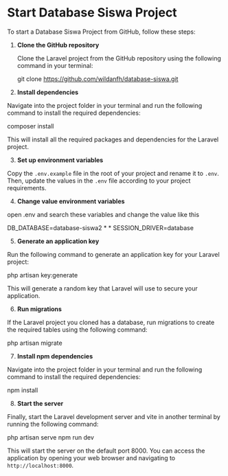 # Start Database Siswa Project

To start a Database Siswa Project from GitHub, follow these steps:

1. **Clone the GitHub repository**

   Clone the Laravel project from the GitHub repository using the following command in your terminal:
   
   git clone https://github.com/wildanfh/database-siswa.git


2. **Install dependencies**

Navigate into the project folder in your terminal and run the following command to install the required dependencies:
  
  composer install


This will install all the required packages and dependencies for the Laravel project.

3. **Set up environment variables**

Copy the `.env.example` file in the root of your project and rename it to `.env`. Then, update the values in the `.env` file according to your project requirements.
  
4. **Change value environment variables**

open .env and search these variables and change the value like this
  
  DB_DATABASE=database-siswa2
  *
  *
  SESSION_DRIVER=database
  

5. **Generate an application key**

Run the following command to generate an application key for your Laravel project:
  
  php artisan key:generate


This will generate a random key that Laravel will use to secure your application.

6. **Run migrations**

If the Laravel project you cloned has a database, run migrations to create the required tables using the following command:
  
  php artisan migrate
  
7. **Install npm dependencies**

Navigate into the project folder in your terminal and run the following command to install the required dependencies:
  
  npm install


8. **Start the server**

Finally, start the Laravel development server and vite in another terminal by running the following command:
  
  php artisan serve
  npm run dev
  

This will start the server on the default port 8000. You can access the application by opening your web browser and navigating to `http://localhost:8000`.

